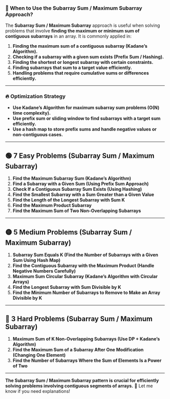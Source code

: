 ### 📌 **When to Use the Subarray Sum / Maximum Subarray Approach?**  
The **Subarray Sum / Maximum Subarray** approach is useful when solving problems that involve **finding the maximum or minimum sum of contiguous subarrays** in an array. It is commonly applied in:  

1. **Finding the maximum sum of a contiguous subarray (Kadane’s Algorithm).**  
2. **Checking if a subarray with a given sum exists (Prefix Sum / Hashing).**  
3. **Finding the shortest or longest subarray with certain constraints.**  
4. **Finding subarrays that sum to a target value efficiently.**  
5. **Handling problems that require cumulative sums or differences efficiently.**  

---

### 🔥 **Optimization Strategy**  
- **Use Kadane’s Algorithm for maximum subarray sum problems (O(N) time complexity).**  
- **Use prefix sum or sliding window to find subarrays with a target sum efficiently.**  
- **Use a hash map to store prefix sums and handle negative values or non-contiguous cases.**  

---

## 🟢 **7 Easy Problems (Subarray Sum / Maximum Subarray)**
1. **Find the Maximum Subarray Sum (Kadane’s Algorithm)**  
2. **Find a Subarray with a Given Sum (Using Prefix Sum Approach)**  
3. **Check If a Contiguous Subarray Sum Exists (Using Hashing)**  
4. **Find the Smallest Subarray with a Sum Greater than a Given Value**  
5. **Find the Length of the Longest Subarray with Sum K**  
6. **Find the Maximum Product Subarray**  
7. **Find the Maximum Sum of Two Non-Overlapping Subarrays**  

---

## 🟡 **5 Medium Problems (Subarray Sum / Maximum Subarray)**
1. **Subarray Sum Equals K (Find the Number of Subarrays with a Given Sum Using Hash Map)**  
2. **Find the Contiguous Subarray with the Maximum Product (Handle Negative Numbers Carefully)**  
3. **Maximum Sum Circular Subarray (Kadane’s Algorithm with Circular Arrays)**  
4. **Find the Longest Subarray with Sum Divisible by K**  
5. **Find the Minimum Number of Subarrays to Remove to Make an Array Divisible by K**  

---

## 🔴 **3 Hard Problems (Subarray Sum / Maximum Subarray)**
1. **Maximum Sum of K Non-Overlapping Subarrays (Use DP + Kadane’s Algorithm)**  
2. **Find the Maximum Sum of a Subarray After One Modification (Changing One Element)**  
3. **Find the Number of Subarrays Where the Sum of Elements Is a Power of Two**  

---

**The Subarray Sum / Maximum Subarray pattern is crucial for efficiently solving problems involving contiguous segments of arrays.** 🚀 Let me know if you need explanations!
